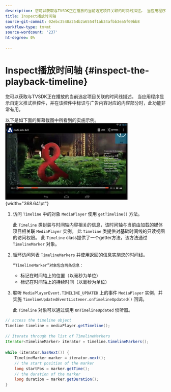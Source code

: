 ```yaml
---
description: 您可以获取与TVSDK正在播放的当前选定项目关联的时间线描述。 当应用程序显示自定义推式栏控件，并在该控件中标识与广告内容对应的内容部分时，此功能非常有用。
title: Inspect播放时间轴
source-git-commit: 02ebc3548a254b2a6554f1ab34afbb3ea5f09bb8
workflow-type: tm+mt
source-wordcount: '237'
ht-degree: 0%

---
```


# Inspect播放时间轴 {#inspect-the-playback-timeline}

您可以获取与TVSDK正在播放的当前选定项目关联的时间线描述。 当应用程序显示自定义推式栏控件，并在该控件中标识与广告内容对应的内容部分时，此功能非常有用。

以下是如下面的屏幕截图中所看到的实施示例。  ![](assets/inspect-playback.jpg){width="368.641pt"}

1. 访问 `Timeline` 中的对象 `MediaPlayer` 使用 `getTimeline()` 方法。

   此 `Timeline` 类封装与时间轴内容相关的信息，该时间轴与当前由加载的媒体项目相关联 `MediaPlayer` 实例。 此 `Timeline` 类提供对基础时间线的只读视图的访问权限。 此 `Timeline` class提供了一个getter方法，该方法通过 `TimelineMarker` 对象。

1. 循环访问列表 `TimelineMarkers` 并使用返回的信息实施您的时间线。

       “TimelineMarker”对象包含两条信息：
   
   * 标记在时间轴上的位置（以毫秒为单位）
   * 标记在时间轴上的持续时间（以毫秒为单位）

1. 聆听 `MediaPlayerEvent.TIMELINE_UPDATED` 上的事件 `MediaPlayer` 实例，并实施 `TimelineUpdatedEventListener.onTimelineUpdated()` 回调。

   此 `Timeline` 对象可以通过调用 `OnTimelineUpdated` 侦听器。

```java
// access the timeline object 
Timeline timeline = mediaPlayer.getTimeline(); 
 
// Iterate through the list of TimelineMarkers 
Iterator<TimelineMarker> iterator = timeline.timelineMarkers(); 
 
while (iterator.hasNext()) { 
    TimelineMarker marker = iterator.next(); 
    // the start position of the marker 
    long startPos = marker.getTime(); 
    // the duration of the marker 
    long duration = marker.getDuration(); 
}
```
